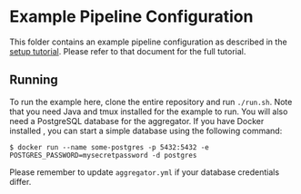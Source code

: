 # Example Pipeline Configuration

This folder contains an example pipeline configuration as described in the [setup tutorial](/docs/hyperion-setup.md
). Please refer to that document for the full tutorial.

## Running

To run the example here, clone the entire repository and run `./run.sh`. Note that you need Java and tmux installed
 for the example to run. You will also need a PostgreSQL database for the aggregator. If you have Docker installed
 , you can start a simple database using the following command:
 
 ```shell script
$ docker run --name some-postgres -p 5432:5432 -e POSTGRES_PASSWORD=mysecretpassword -d postgres
```

Please remember to update `aggregator.yml` if your database credentials differ.

